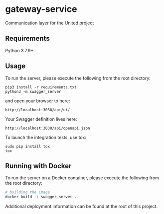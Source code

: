 # gateway-service
Communication layer for the United project

## Requirements
Python 3.7.9+

## Usage
To run the server, please execute the following from the root directory:

```
pip3 install -r requirements.txt
python3 -m swagger_server
```

and open your browser to here:

```
http://localhost:3030/api/ui/
```

Your Swagger definition lives here:

```
http://localhost:3030/api/openapi.json
```

To launch the integration tests, use tox:
```
sudo pip install tox
tox
```

## Running with Docker

To run the server on a Docker container, please execute the following from the root directory:

```bash
# building the image
docker build -t swagger_server .


```

Additional deployment information can be found at the root of this project. 